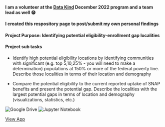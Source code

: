 #### I am a volunteer at the [Data Kind](https://datakind.org) December 2022 program and a team lead as well 😁

#### I created this respository page to post/submit my own personal findings

#### Project Purpose: Identifying potential eligibility-enrollment gap localities

#### Project sub tasks
- Identify high potential eligibility locations by identifying communities with significant (e.g. top 5,10,25% - you will need to make a determination) populations at 150% or more of the federal poverty line. Describe those localities in terms of their location and demography

- Compare the potential eligibility to the current reported uptake of SNAP benefits and present the potential gap. Describe the localities with the largest potential gaps in terms of location and demography (visualizations, statistics, etc.)


![Google Drive](https://img.shields.io/badge/Google%20Drive-4285F4?style=for-the-badge&logo=googledrive&logoColor=white) ![Jupyter Notebook](https://img.shields.io/badge/jupyter-%23FA0F00.svg?style=for-the-badge&logo=jupyter&logoColor=white)


[View App](https://datakindapp.streamlit.app/)
